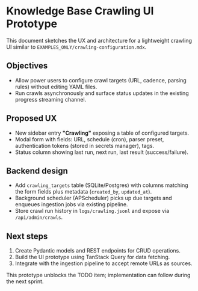 # Knowledge Base Crawling UI Prototype

This document sketches the UX and architecture for a lightweight crawling UI
similar to `EXAMPLES_ONLY/crawling-configuration.mdx`.

## Objectives

- Allow power users to configure crawl targets (URL, cadence, parsing rules)
  without editing YAML files.
- Run crawls asynchronously and surface status updates in the existing progress
  streaming channel.

## Proposed UX

- New sidebar entry **"Crawling"** exposing a table of configured targets.
- Modal form with fields: URL, schedule (cron), parser preset, authentication
  tokens (stored in secrets manager), tags.
- Status column showing last run, next run, last result (success/failure).

## Backend design

- Add `crawling_targets` table (SQLite/Postgres) with columns matching the form
  fields plus metadata (`created_by`, `updated_at`).
- Background scheduler (APScheduler) picks up due targets and enqueues ingestion
  jobs via existing pipeline.
- Store crawl run history in `logs/crawling.jsonl` and expose via `/api/admin/crawls`.

## Next steps

1. Create Pydantic models and REST endpoints for CRUD operations.
2. Build the UI prototype using TanStack Query for data fetching.
3. Integrate with the ingestion pipeline to accept remote URLs as sources.

This prototype unblocks the TODO item; implementation can follow during the next
sprint.
